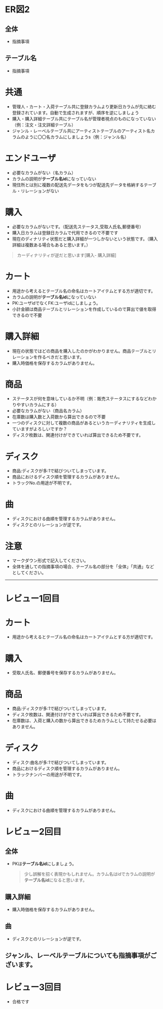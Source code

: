 # ER図2
## 全体
- 指摘事項

## テーブル名
- 指摘事項
# 共通
- 管理人・カート・入荷テーブル共に登録カラムより更新日カラムが先に絡む登録されています。自動で生成されますが、順序を逆にしましょう
- 購入・購入詳細テーブル共にテーブル名が管理者視点のものになっていない（例：注文・注文詳細テーブル）
- ジャンル・レーベルテーブル共にアーティストテーブルのアーティスト名カラムのように〇〇名カラムにしましょうs（例：ジャンル名）
# エンドユーザ
- 必要なカラムがない（名カラム）
- カラムの説明が<b>テーブル名id</b>になっていない
- 現住所とは別に複数の配送先データをもつが配送先データを格納するテーブル・リレーションがない
# 購入
- 必要なカラムがないです。（配送先ステータス,受取人氏名,郵便番号）
- 購入日カラムは登録日カラムで代用できるので不要です
- 現在のディナリティ状態だと購入詳細が一つしかないという状態です。（購入詳細は複数ある場合もあると思います。）
>カーディナリティが逆だと思います[購入- 購入詳細]

# カート
- 用途から考えるとテーブル名の命名はカートアイテムとする方が適切です。
- カラムの説明が<b>テーブル名id</b>になっていない
- PK:ユーザidでなくFK:ユーザidにしましょう。
- 小計金額は商品テーブルとリレーションを作成しているので算出で値を取得できるので不要



# 購入詳細
- 現在の状態ではどの商品を購入したのかがわかりません。商品テーブルとリレーションを作るべきだと思います。
- 購入時価格を保存するカラムがありません。

# 商品
- ステータスが何を意味しているか不明（例：販売ステータスにするなどわかりやすいカラムにする）
- 必要なカラムがない（商品名カラム）
- 在庫数は購入数と入荷数から算出できるので不要
- 一つのディスクに対して複数の商品があるというカーディナリティを生成していますがよろしいですか？
- ディスク枚数は、関連付けができていれば算出できるため不要です。

# ディスク
- 商品:ディスクが多:1で結びついてしまっています。
- 商品におけるディスク順を管理するカラムがありません。
- トラックNo.の用途が不明です。
  
# 曲
  - ディスクにおける曲順を管理するカラムがありません。
  - ディスクとのリレーションが逆です。
# 注意
* マークダウン形式で記入してください。
* 全体を通しての指摘事項の場合、テーブル名の部分を「全体」「共通」などとしてください。

---------------------

# レビュー1回目
# カート
  - 用途から考えるとテーブル名の命名はカートアイテムとする方が適切です。

# 購入
  - 受取人氏名、郵便番号を保存するカラムがありません。

# 商品
  - 商品:ディスクが多:1で結びついてしまっています。
  - ディスク枚数は、関連付けができていれば算出できるため不要です。
  - 在庫数は、入荷と購入の数から算出できるためカラムとして持たせる必要はありません。
  
# ディスク
  - ディスク:曲名が多:1で結びついてしまっています。
  - 商品におけるディスク順を管理するカラムがありません。
  - トラックナンバーの用途が不明です。
 
 # 曲
  - ディスクにおける曲順を管理するカラムがありません。

# レビュー2回目
## 全体
- PKは<b>テーブル名id</b>にしましょう。
  > 少し誤解を招く表現かもしれません。カラム名はidでカラムの説明が<b>テーブル名id</b>になると思います。
  
## 購入詳細
- 購入時価格を保存するカラムがありません。

## 曲
- ディスクとのリレーションが逆です。

## ジャンル、レーベルテーブルについても指摘事項がございます。

# レビュー3回目
- 合格です
